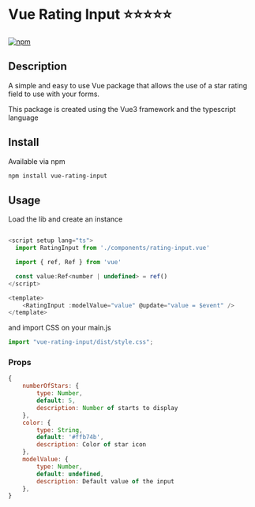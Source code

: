 # Vue Rating Input ⭐⭐⭐⭐⭐

[![npm](https://img.shields.io/npm/v/vue-rating-input)](https://www.npmjs.com/package/vue-rating-input)

## Description
A simple and easy to use Vue package that allows the use of a star rating field to use with your forms.

This package is created using the Vue3 framework and the typescript language


## Install
Available via npm
```sh
npm install vue-rating-input
```

## Usage
Load the lib and create an instance
```javascript

<script setup lang="ts">
  import RatingInput from './components/rating-input.vue'

  import { ref, Ref } from 'vue'

  const value:Ref<number | undefined> = ref()
</script>

<template>
    <RatingInput :modelValue="value" @update="value = $event" />
</template>
```

and import CSS on your main.js
```javascript
import "vue-rating-input/dist/style.css";
```

### Props
```javascript
{
    numberOfStars: {
        type: Number,
        default: 5,
        description: Number of starts to display
    },
    color: {
        type: String,
        default: '#ffb74b',
        description: Color of star icon
    },
    modelValue: {
        type: Number,
        default: undefined,
        description: Default value of the input
    },
}
```